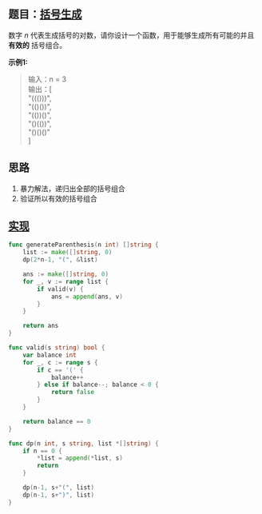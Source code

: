 ## 题目：[括号生成](https://leetcode-cn.com/problems/generate-parentheses/)

数字 *n* 代表生成括号的对数，请你设计一个函数，用于能够生成所有可能的并且 **有效的** 括号组合。

**示例1:**
>输入：n = 3  
>输出：[  
       "((()))",  
       "(()())",  
       "(())()",  
       "()(())",  
       "()()()"  
     ]  

## 思路
1. 暴力解法，递归出全部的括号组合
2. 验证所以有效的括号组合

## [实现](https://github.com/mzmuer/leetcode/blob/master/question22/answer_test.go)
```go
func generateParenthesis(n int) []string {
	list := make([]string, 0)
	dp(2*n-1, "(", &list)

	ans := make([]string, 0)
	for _, v := range list {
		if valid(v) {
			ans = append(ans, v)
		}
	}

	return ans
}

func valid(s string) bool {
	var balance int
	for _, c := range s {
		if c == '(' {
			balance++
		} else if balance--; balance < 0 {
			return false
		}
	}

	return balance == 0
}

func dp(n int, s string, list *[]string) {
	if n == 0 {
		*list = append(*list, s)
		return
	}

	dp(n-1, s+"(", list)
	dp(n-1, s+")", list)
}
```